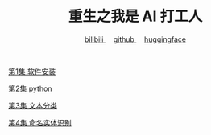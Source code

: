 <!-- 标题 -->
<h1 align="center">重生之我是 AI 打工人</h1>

<!-- 图标 -->
<p align="center">
  <a href="https://space.bilibili.com/28606893">
    bilibili
  </a>&nbsp; &nbsp; 
  <a href="https://github.com/tiansztiansz">
    github
  </a>&nbsp; &nbsp;
  <a href="https://huggingface.co/tiansz">
    huggingface
  </a>
</p>

<br>

[第1集 软件安装](%E7%AC%AC1%E9%9B%86%20%E8%BD%AF%E4%BB%B6%E5%AE%89%E8%A3%85.md)

[第2集 python](%E7%AC%AC2%E9%9B%86%20python.md)

[第3集 文本分类](%E7%AC%AC3%E9%9B%86%20%E6%96%87%E6%9C%AC%E5%88%86%E7%B1%BB.md)

[第4集 命名实体识别](%E7%AC%AC4%E9%9B%86%20%E5%91%BD%E5%90%8D%E5%AE%9E%E4%BD%93%E8%AF%86%E5%88%AB.md)

